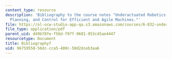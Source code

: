 ```yaml
---
content_type: resource
description: 'Bibliography to the course notes "Underactuated Robotics: Learning,
  Planning, and Control for Efficient and Agile Machines."'
file: https://ol-ocw-studio-app-qa.s3.amazonaws.com/courses/6-832-underactuated-robotics-spring-2009/9675955856dccca5400c50d2dceb3aa6_MIT6_832s09_read_refs.pdf
file_type: application/pdf
parent_uid: d49b78fe-f56d-f97f-9681-953c45ae4447
resourcetype: Document
title: Bibliographyf
uid: 96759558-56dc-cca5-400c-50d2dceb3aa6
---
```

